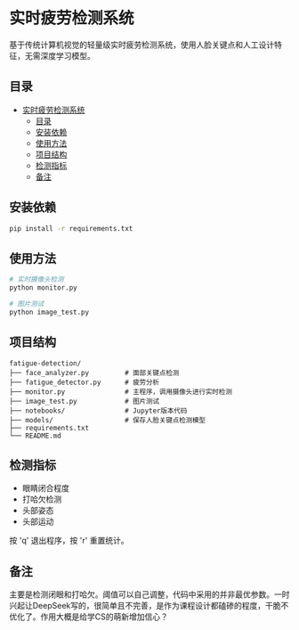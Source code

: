 # 实时疲劳检测系统

基于传统计算机视觉的轻量级实时疲劳检测系统，使用人脸关键点和人工设计特征，无需深度学习模型。

## 目录
- [实时疲劳检测系统](#实时疲劳检测系统)
  - [目录](#目录)
  - [安装依赖](#安装依赖)
  - [使用方法](#使用方法)
  - [项目结构](#项目结构)
  - [检测指标](#检测指标)
  - [备注](#备注)




## 安装依赖
```bash
pip install -r requirements.txt
```

## 使用方法

```bash
# 实时摄像头检测
python monitor.py

# 图片测试
python image_test.py
```

## 项目结构
```
fatigue-detection/
├── face_analyzer.py         # 面部关键点检测
├── fatigue_detector.py      # 疲劳分析
├── monitor.py               # 主程序，调用摄像头进行实时检测
├── image_test.py            # 图片测试
├── notebooks/               # Jupyter版本代码
├── models/                  # 保存人脸关键点检测模型
├── requirements.txt
└── README.md
```

## 检测指标
- 眼睛闭合程度
- 打哈欠检测  
- 头部姿态
- 头部运动

按 'q' 退出程序，按 'r' 重置统计。

## 备注
主要是检测闭眼和打哈欠。阈值可以自己调整，代码中采用的并非最优参数。一时兴起让DeepSeek写的，很简单且不完善，是作为课程设计都磕碜的程度，干脆不优化了。作用大概是给学CS的萌新增加信心？